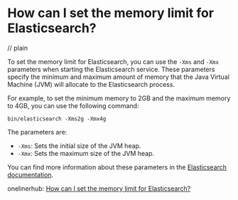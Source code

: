 # How can I set the memory limit for Elasticsearch?
// plain

To set the memory limit for Elasticsearch, you can use the `-Xms` and `-Xmx` parameters when starting the Elasticsearch service. These parameters specify the minimum and maximum amount of memory that the Java Virtual Machine (JVM) will allocate to the Elasticsearch process.

For example, to set the minimum memory to 2GB and the maximum memory to 4GB, you can use the following command:

```
bin/elasticsearch -Xms2g -Xmx4g
```

The parameters are:

- `-Xms`: Sets the initial size of the JVM heap.
- `-Xmx`: Sets the maximum size of the JVM heap.

You can find more information about these parameters in the [Elasticsearch documentation](https://www.elastic.co/guide/en/elasticsearch/reference/current/heap-size.html).

onelinerhub: [How can I set the memory limit for Elasticsearch?](https://onelinerhub.com/elasticsearch/how-can-i-set-the-memory-limit-for-elasticsearch)